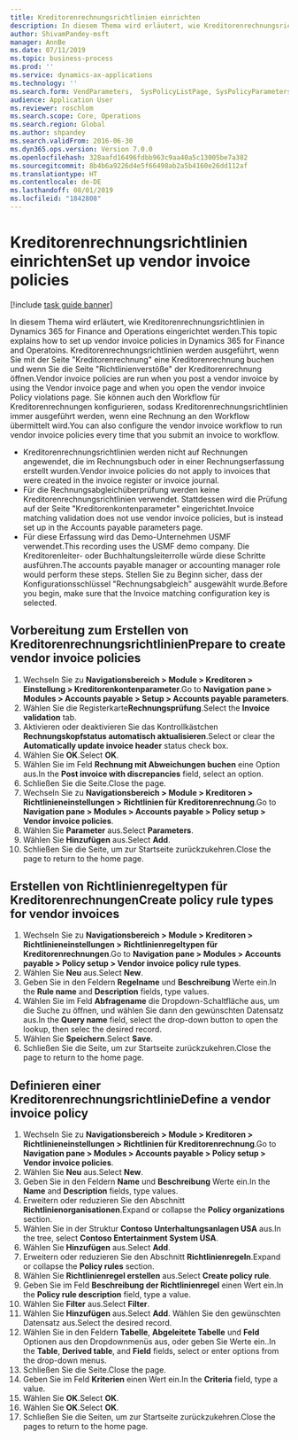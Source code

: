 ```yaml
---
title: Kreditorenrechnungsrichtlinien einrichten
description: In diesem Thema wird erläutert, wie Kreditorenrechnungsrichtlinien in Dynamics 365 for Finance and Operations eingerichtet werden.
author: ShivamPandey-msft
manager: AnnBe
ms.date: 07/11/2019
ms.topic: business-process
ms.prod: ''
ms.service: dynamics-ax-applications
ms.technology: ''
ms.search.form: VendParameters,  SysPolicyListPage, SysPolicyParameters, SysPolicySourceDocumentRuleType, SysPolicy, SysPolicySourceDocumentRule, SysQueryForm, SysQueryTableLookUp, SysQueryPrefixLookUp, SysQueryFieldLookUp
audience: Application User
ms.reviewer: roschlom
ms.search.scope: Core, Operations
ms.search.region: Global
ms.author: shpandey
ms.search.validFrom: 2016-06-30
ms.dyn365.ops.version: Version 7.0.0
ms.openlocfilehash: 328aafd16496fdbb963c9aa40a5c13005be7a382
ms.sourcegitcommit: 8b4b6a9226d4e5f66498ab2a5b4160e26dd112af
ms.translationtype: HT
ms.contentlocale: de-DE
ms.lasthandoff: 08/01/2019
ms.locfileid: "1842808"
---
```

# <a name="set-up-vendor-invoice-policies"></a><span data-ttu-id="aaf4e-103">Kreditorenrechnungsrichtlinien einrichten</span><span class="sxs-lookup"><span data-stu-id="aaf4e-103">Set up vendor invoice policies</span></span>

[!include [task guide banner](../../includes/task-guide-banner.md)]

<span data-ttu-id="aaf4e-104">In diesem Thema wird erläutert, wie Kreditorenrechnungsrichtlinien in Dynamics 365 for Finance and Operations eingerichtet werden.</span><span class="sxs-lookup"><span data-stu-id="aaf4e-104">This topic explains how to set up vendor invoice policies in Dynamics 365 for Finance and Operatoins.</span></span> <span data-ttu-id="aaf4e-105">Kreditorenrechnungsrichtlinien werden ausgeführt, wenn Sie mit der Seite "Kreditorenrechnung" eine Kreditorenrechnung buchen und wenn Sie die Seite "Richtlinienverstöße" der Kreditorenrechnung öffnen.</span><span class="sxs-lookup"><span data-stu-id="aaf4e-105">Vendor invoice policies are run when you post a vendor invoice by using the Vendor invoice page and when you open the vendor invoice Policy violations page.</span></span> <span data-ttu-id="aaf4e-106">Sie können auch den Workflow für Kreditorenrechnungen konfigurieren, sodass Kreditorenrechnungsrichtlinien immer ausgeführt werden, wenn eine Rechnung an den Workflow übermittelt wird.</span><span class="sxs-lookup"><span data-stu-id="aaf4e-106">You can also configure the vendor invoice workflow to run vendor invoice policies every time that you submit an invoice to workflow.</span></span> 

- <span data-ttu-id="aaf4e-107">Kreditorenrechnungsrichtlinien werden nicht auf Rechnungen angewendet, die im Rechnungsbuch oder in einer Rechnungserfassung erstellt wurden.</span><span class="sxs-lookup"><span data-stu-id="aaf4e-107">Vendor invoice policies do not apply to invoices that were created in the invoice register or invoice journal.</span></span>  
- <span data-ttu-id="aaf4e-108">Für die Rechnungsabgleichüberprüfung werden keine Kreditorenrechnungsrichtlinien verwendet. Stattdessen wird die Prüfung auf der Seite "Kreditorenkontenparameter" eingerichtet.</span><span class="sxs-lookup"><span data-stu-id="aaf4e-108">Invoice matching validation does not use vendor invoice policies, but is instead set up in the Accounts payable parameters page.</span></span>  
- <span data-ttu-id="aaf4e-109">Für diese Erfassung wird das Demo-Unternehmen USMF verwendet.</span><span class="sxs-lookup"><span data-stu-id="aaf4e-109">This recording uses the USMF demo company.</span></span> <span data-ttu-id="aaf4e-110">Die Kreditorenleiter- oder Buchhaltungsleiterrolle würde diese Schritte ausführen.</span><span class="sxs-lookup"><span data-stu-id="aaf4e-110">The accounts payable manager or accounting manager role would perform these steps.</span></span> <span data-ttu-id="aaf4e-111">Stellen Sie zu Beginn sicher, dass der Konfigurationsschlüssel "Rechnungsabgleich" ausgewählt wurde.</span><span class="sxs-lookup"><span data-stu-id="aaf4e-111">Before you begin, make sure that the Invoice matching configuration key is selected.</span></span>


## <a name="prepare-to-create-vendor-invoice-policies"></a><span data-ttu-id="aaf4e-112">Vorbereitung zum Erstellen von Kreditorenrechnungsrichtlinien</span><span class="sxs-lookup"><span data-stu-id="aaf4e-112">Prepare to create vendor invoice policies</span></span>
1. <span data-ttu-id="aaf4e-113">Wechseln Sie zu **Navigationsbereich > Module > Kreditoren > Einstellung > Kreditorenkontenparameter**.</span><span class="sxs-lookup"><span data-stu-id="aaf4e-113">Go to **Navigation pane > Modules > Accounts payable > Setup > Accounts payable parameters**.</span></span>
2. <span data-ttu-id="aaf4e-114">Wählen Sie die Registerkarte**Rechnungsprüfung**.</span><span class="sxs-lookup"><span data-stu-id="aaf4e-114">Select the **Invoice validation** tab.</span></span>
3. <span data-ttu-id="aaf4e-115">Aktivieren oder deaktivieren Sie das Kontrollkästchen **Rechnungskopfstatus automatisch aktualisieren**.</span><span class="sxs-lookup"><span data-stu-id="aaf4e-115">Select or clear the **Automatically update invoice header** status check box.</span></span>
4. <span data-ttu-id="aaf4e-116">Wählen Sie **OK**.</span><span class="sxs-lookup"><span data-stu-id="aaf4e-116">Select **OK**.</span></span>
5. <span data-ttu-id="aaf4e-117">Wählen Sie im Feld **Rechnung mit Abweichungen buchen** eine Option aus.</span><span class="sxs-lookup"><span data-stu-id="aaf4e-117">In the **Post invoice with discrepancies** field, select an option.</span></span>
6. <span data-ttu-id="aaf4e-118">Schließen Sie die Seite.</span><span class="sxs-lookup"><span data-stu-id="aaf4e-118">Close the page.</span></span>
7. <span data-ttu-id="aaf4e-119">Wechseln Sie zu **Navigationsbereich > Module > Kreditoren > Richtlinieneinstellungen > Richtlinien für Kreditorenrechnung**.</span><span class="sxs-lookup"><span data-stu-id="aaf4e-119">Go to **Navigation pane > Modules > Accounts payable > Policy setup > Vendor invoice policies**.</span></span>
8. <span data-ttu-id="aaf4e-120">Wählen Sie **Parameter** aus.</span><span class="sxs-lookup"><span data-stu-id="aaf4e-120">Select **Parameters**.</span></span>
9. <span data-ttu-id="aaf4e-121">Wählen Sie **Hinzufügen** aus.</span><span class="sxs-lookup"><span data-stu-id="aaf4e-121">Select **Add**.</span></span>
10. <span data-ttu-id="aaf4e-122">Schließen Sie die Seite, um zur Startseite zurückzukehren.</span><span class="sxs-lookup"><span data-stu-id="aaf4e-122">Close the page to return to the home page.</span></span>

## <a name="create-policy-rule-types-for-vendor-invoices"></a><span data-ttu-id="aaf4e-123">Erstellen von Richtlinienregeltypen für Kreditorenrechnungen</span><span class="sxs-lookup"><span data-stu-id="aaf4e-123">Create policy rule types for vendor invoices</span></span>
1. <span data-ttu-id="aaf4e-124">Wechseln Sie zu **Navigationsbereich > Module > Kreditoren > Richtlinieneinstellungen > Richtlinienregeltypen für Kreditorenrechnungen**.</span><span class="sxs-lookup"><span data-stu-id="aaf4e-124">Go to **Navigation pane > Modules > Accounts payable > Policy setup > Vendor invoice policy rule types**.</span></span>
2. <span data-ttu-id="aaf4e-125">Wählen Sie **Neu** aus.</span><span class="sxs-lookup"><span data-stu-id="aaf4e-125">Select **New**.</span></span>
3. <span data-ttu-id="aaf4e-126">Geben Sie in den Feldern **Regelname** und **Beschreibung** Werte ein.</span><span class="sxs-lookup"><span data-stu-id="aaf4e-126">In the **Rule name** and **Description** fields, type values.</span></span>
4. <span data-ttu-id="aaf4e-127">Wählen Sie im Feld **Abfragename** die Dropdown-Schaltfläche aus, um die Suche zu öffnen, und wählen Sie dann den gewünschten Datensatz aus.</span><span class="sxs-lookup"><span data-stu-id="aaf4e-127">In the **Query name** field, select the drop-down button to open the lookup, then selec the desired record.</span></span>
5. <span data-ttu-id="aaf4e-128">Wählen Sie **Speichern**.</span><span class="sxs-lookup"><span data-stu-id="aaf4e-128">Select **Save**.</span></span>
6. <span data-ttu-id="aaf4e-129">Schließen Sie die Seite, um zur Startseite zurückzukehren.</span><span class="sxs-lookup"><span data-stu-id="aaf4e-129">Close the page to return to the home page.</span></span>

## <a name="define-a-vendor-invoice-policy"></a><span data-ttu-id="aaf4e-130">Definieren einer Kreditorenrechnungsrichtlinie</span><span class="sxs-lookup"><span data-stu-id="aaf4e-130">Define a vendor invoice policy</span></span>
1. <span data-ttu-id="aaf4e-131">Wechseln Sie zu **Navigationsbereich > Module > Kreditoren > Richtlinieneinstellungen > Richtlinien für Kreditorenrechnung**.</span><span class="sxs-lookup"><span data-stu-id="aaf4e-131">Go to **Navigation pane > Modules > Accounts payable > Policy setup > Vendor invoice policies**.</span></span>
2. <span data-ttu-id="aaf4e-132">Wählen Sie **Neu** aus.</span><span class="sxs-lookup"><span data-stu-id="aaf4e-132">Select **New**.</span></span>
3. <span data-ttu-id="aaf4e-133">Geben Sie in den Feldern **Name** und **Beschreibung** Werte ein.</span><span class="sxs-lookup"><span data-stu-id="aaf4e-133">In the **Name** and **Description** fields, type values.</span></span>
4. <span data-ttu-id="aaf4e-134">Erweitern oder reduzieren Sie den Abschnitt **Richtlinienorganisationen**.</span><span class="sxs-lookup"><span data-stu-id="aaf4e-134">Expand or collapse the **Policy organizations** section.</span></span>
5. <span data-ttu-id="aaf4e-135">Wählen Sie in der Struktur **Contoso Unterhaltungsanlagen USA** aus.</span><span class="sxs-lookup"><span data-stu-id="aaf4e-135">In the tree, select **Contoso Entertainment System USA**.</span></span>
6. <span data-ttu-id="aaf4e-136">Wählen Sie **Hinzufügen** aus.</span><span class="sxs-lookup"><span data-stu-id="aaf4e-136">Select **Add**.</span></span>
7. <span data-ttu-id="aaf4e-137">Erweitern oder reduzieren Sie den Abschnitt **Richtlinienregeln**.</span><span class="sxs-lookup"><span data-stu-id="aaf4e-137">Expand or collapse the **Policy rules** section.</span></span>
8. <span data-ttu-id="aaf4e-138">Wählen Sie **Richtlinienregel erstellen** aus.</span><span class="sxs-lookup"><span data-stu-id="aaf4e-138">Select **Create policy rule**.</span></span>
9. <span data-ttu-id="aaf4e-139">Geben Sie im Feld **Beschreibung der Richtlinienregel** einen Wert ein.</span><span class="sxs-lookup"><span data-stu-id="aaf4e-139">In the **Policy rule description** field, type a value.</span></span>
10. <span data-ttu-id="aaf4e-140">Wählen Sie **Filter** aus.</span><span class="sxs-lookup"><span data-stu-id="aaf4e-140">Select **Filter**.</span></span>
11. <span data-ttu-id="aaf4e-141">Wählen Sie **Hinzufügen** aus.</span><span class="sxs-lookup"><span data-stu-id="aaf4e-141">Select **Add**.</span></span> <span data-ttu-id="aaf4e-142">Wählen Sie den gewünschten Datensatz aus.</span><span class="sxs-lookup"><span data-stu-id="aaf4e-142">Select the desired record.</span></span>
12. <span data-ttu-id="aaf4e-143">Wählen Sie in den Feldern **Tabelle**, **Abgeleitete Tabelle** und **Feld** Optionen aus den Dropdownmenüs aus, oder geben Sie Werte ein..</span><span class="sxs-lookup"><span data-stu-id="aaf4e-143">In the **Table**, **Derived table**, and **Field** fields, select or enter options from the drop-down menus.</span></span>
13. <span data-ttu-id="aaf4e-144">Schließen Sie die Seite.</span><span class="sxs-lookup"><span data-stu-id="aaf4e-144">Close the page.</span></span>
14. <span data-ttu-id="aaf4e-145">Geben Sie im Feld **Kriterien** einen Wert ein.</span><span class="sxs-lookup"><span data-stu-id="aaf4e-145">In the **Criteria** field, type a value.</span></span>
15. <span data-ttu-id="aaf4e-146">Wählen Sie **OK**.</span><span class="sxs-lookup"><span data-stu-id="aaf4e-146">Select **OK**.</span></span>
16. <span data-ttu-id="aaf4e-147">Wählen Sie **OK**.</span><span class="sxs-lookup"><span data-stu-id="aaf4e-147">Select **OK**.</span></span>
17. <span data-ttu-id="aaf4e-148">Schließen Sie die Seiten, um zur Startseite zurückzukehren.</span><span class="sxs-lookup"><span data-stu-id="aaf4e-148">Close the pages to return to the home page.</span></span>

